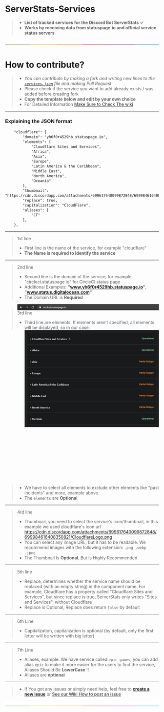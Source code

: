 # **ServerStats-Services**
> - **List of tracked services for the Discord Bot ServerStats ✓** 
> - **Works by receiving data from statuspage.io and official service status servers**

![Line](https://github.com/TheChickenNagget/assets/raw/master/images/line.png)
# How to contribute?
> - _You can contribute by making a fork and writing new lines to the [```services.json```](https://github.com/PandaDriver156/ServerStats-Services/blob/master/services.json) file and making Pull Request_
> - Please check if the service you want to add already exists / was added before creating fork
> - **Copy the template below and edit by your own choice**
> - For Detailed Information [Make Sure to Check The wiki](https://github.com/PandaDriver156/ServerStats-Services/wiki/How-To-Contribute%3F)
------
### Explaining the JSON format
```shell
    "cloudflare": {
        "domain": "yh6f0r4529hb.statuspage.io",
        "elements": [
            "Cloudflare Sites and Services",
            "Africa",
            "Asia",
            "Europe",
            "Latin America & the Caribbean",
            "Middle East",
            "North America",
            "Oceania"
        ],
        "thumbnail": "https://cdn.discordapp.com/attachments/699617640099872848/699984616408350821/CloudflareLogo.png",
        "replace": true,
        "capitalization": "CloudFlare",
        "aliases": [
            "CF"
        ],
    },
```
------
> 1st line
> - First line is the name of the service, for example "cloudflare"
> - **The Name is required to identify the service**
------
> 2nd line 
> - Second line is the domain of the service, for example "circleci.statuspage.io" for CircleCI status page
> - Additional Examples: **"www.yh6f0r4529hb.statuspage.io"**, **"www.status.digitalocean.com"**
> - The Domain URL is **Required**

> <img src="https://github.com/PandaDriver156/ServerStats-Services/blob/master/img/circleci-img.png"
     alt="Markdown Monster icon"
     style="float: left; margin-right: 10px;" />
------
> 3rd line
> - Third line are elements. If elements aren't specified, all elements will be displayed, so in our case:
<img src="https://github.com/PandaDriver156/ServerStats-Services/blob/master/img/server-status-img.png"
     alt="Markdown Monster icon"
     style="float: left; margin-right: 10px;" />
     
        "elements": [
            "Cloudflare Sites and Services",
            "Africa",
            "Asia",
            "Europe",
            "Latin America & the Caribbean",
            "Middle East",
            "North America",
            "Oceania"
        ] 
        
> - We have to select all elements to exclude other elements like "past incidents" and more, example above.
> - The ```elements``` are **Optional**
------
> 4rd line
> - Thumbnail, you need to select the service's icon/thumbnail, in this example we used cloudflare's icon url 
> https://cdn.discordapp.com/attachments/699617640099872848/699984616408350821/CloudflareLogo.png
> - You can select any image URL, but it has to be readable. We recommend images with the following extension: ```.png .webp .jpeg```
> - The Thumbnail Is **Optional**, But is Highly Recommended.
------
> 5th line
> - Replace, determines whether the service name should be replaced (with an empty string) in the component name. For example, Cloudflare has a property called "Cloudflare Sites and Services", but since replace is true, ServerStats only writes "Sites and Services", without Cloudflare
> - Replace is Optional, Replace does return ```false``` by default
------
> 6th Line
> - Capitalization, capitalization is optional (by default, only the first letter will be written with big letter)
------
> 7th Line
> - Aliases, example: We have service called ```epic games```, you can add alias ```epic``` to make it more easier for the users to find the service, Aliases Should Be **LowerCase** !!
> - Aliases are **optional**
------
> - If You got any issues or simply need help, feel free to **[create a new issue](https://github.com/PandaDriver156/ServerStats-Services/issues/new)** or [See our Wiki How to post an issue](https://github.com/PandaDriver156/ServerStats-Services/wiki/How-To-Post-An-Issue%3F)

![Line](https://github.com/TheChickenNagget/assets/raw/master/images/line.png)

